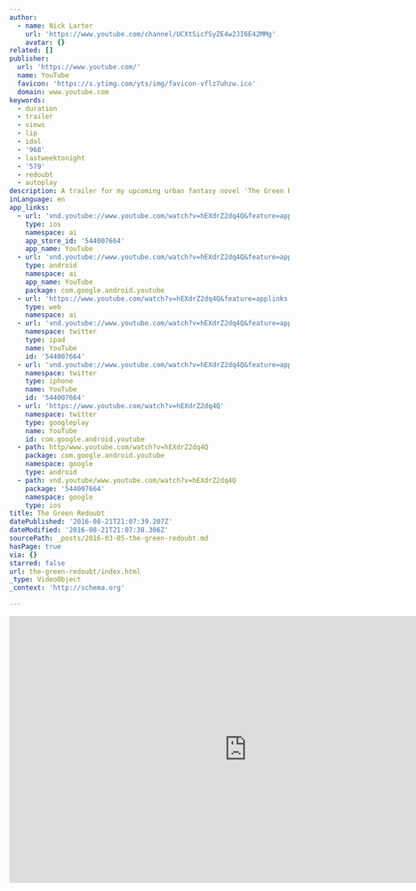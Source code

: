 ```yaml
---
author:
  - name: Nick Larter
    url: 'https://www.youtube.com/channel/UCXtSicfSyZE4w2JI6E42MMg'
    avatar: {}
related: []
publisher:
  url: 'https://www.youtube.com/'
  name: YouTube
  favicon: 'https://s.ytimg.com/yts/img/favicon-vflz7uhzw.ico'
  domain: www.youtube.com
keywords:
  - duration
  - trailer
  - views
  - lip
  - idol
  - '968'
  - lastweektonight
  - '579'
  - redoubt
  - autoplay
description: A trailer for my upcoming urban fantasy novel 'The Green Redoubt.'
inLanguage: en
app_links:
  - url: 'vnd.youtube://www.youtube.com/watch?v=hEXdrZ2dq4Q&feature=applinks'
    type: ios
    namespace: ai
    app_store_id: '544007664'
    app_name: YouTube
  - url: 'vnd.youtube://www.youtube.com/watch?v=hEXdrZ2dq4Q&feature=applinks'
    type: android
    namespace: ai
    app_name: YouTube
    package: com.google.android.youtube
  - url: 'https://www.youtube.com/watch?v=hEXdrZ2dq4Q&feature=applinks'
    type: web
    namespace: ai
  - url: 'vnd.youtube://www.youtube.com/watch?v=hEXdrZ2dq4Q&feature=applinks'
    namespace: twitter
    type: ipad
    name: YouTube
    id: '544007664'
  - url: 'vnd.youtube://www.youtube.com/watch?v=hEXdrZ2dq4Q&feature=applinks'
    namespace: twitter
    type: iphone
    name: YouTube
    id: '544007664'
  - url: 'https://www.youtube.com/watch?v=hEXdrZ2dq4Q'
    namespace: twitter
    type: googleplay
    name: YouTube
    id: com.google.android.youtube
  - path: http/www.youtube.com/watch?v=hEXdrZ2dq4Q
    package: com.google.android.youtube
    namespace: google
    type: android
  - path: vnd.youtube/www.youtube.com/watch?v=hEXdrZ2dq4Q
    package: '544007664'
    namespace: google
    type: ios
title: The Green Redoubt
datePublished: '2016-08-21T21:07:39.207Z'
dateModified: '2016-08-21T21:07:38.306Z'
sourcePath: _posts/2016-03-05-the-green-redoubt.md
hasPage: true
via: {}
starred: false
url: the-green-redoubt/index.html
_type: VideoObject
_context: 'http://schema.org'

---
```

<iframe src="https://cdn.embedly.com/widgets/media.html?src=https%3A%2F%2Fwww.youtube.com%2Fembed%2FhEXdrZ2dq4Q%3Ffeature%3Doembed&amp;url=https%3A%2F%2Fwww.youtube.com%2Fwatch%3Fv%3DhEXdrZ2dq4Q&amp;image=https%3A%2F%2Fi.ytimg.com%2Fvi%2FhEXdrZ2dq4Q%2Fhqdefault.jpg&amp;key=b7d04c9b404c499eba89ee7072e1c4f7&amp;type=text%2Fhtml&amp;schema=youtube" width="854" height="480" scrolling="no" frameborder="0" allowfullscreen="allowfullscreen" style=""></iframe>